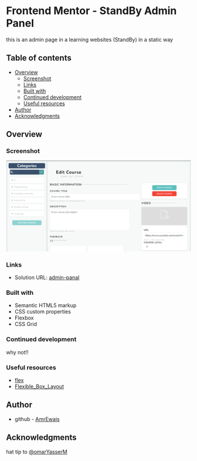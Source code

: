 # Frontend Mentor - StandBy Admin Panel

this is an admin page in a learning websites (StandBy) in a static way

## Table of contents

- [Overview](#overview)
  - [Screenshot](#screenshot)
  - [Links](#links)
  - [Built with](#built-with)
  - [Continued development](#continued-development)
  - [Useful resources](#useful-resources)
- [Author](#author)
- [Acknowledgments](#acknowledgments)

## Overview

### Screenshot

![](Screenshot.png)

### Links

- Solution URL: [admin-panal](https://amrewais.github.io/admin-panel/)

### Built with

- Semantic HTML5 markup
- CSS custom properties
- Flexbox
- CSS Grid



### Continued development

why not!!

### Useful resources

- [flex](https://css-tricks.com/almanac/properties/f/flex/)
- [Flexible_Box_Layout](https://developer.mozilla.org/en-US/docs/Web/CSS/CSS_Flexible_Box_Layout/Controlling_Ratios_of_Flex_Items_Along_the_Main_Ax#a_first_look)


## Author

- github - [AmrEwais](https://github.com/AmrEwais)

## Acknowledgments

hat tip to [@omarYasserM](https://github.com/omarYasserM)

